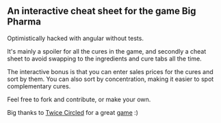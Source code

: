 ## An interactive cheat sheet for the game Big Pharma

Optimistically hacked with angular without tests. 

It's mainly a spoiler for all the cures in the game, and secondly a cheat sheet to
avoid swapping to the ingredients and cure tabs all the time.  

The interactive bonus is that you can enter sales prices for the cures and sort by them.
You can also sort by concentration, making it easier to spot complementary cures.

Feel free to fork and contribute, or make your own.

Big thanks to [Twice Circled](http://www.twicecircled.com/2c/)
for a great [game](http://bigpharmagame.com/) :)